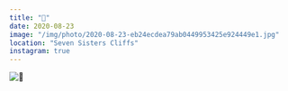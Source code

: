 ```yaml
---
title: "💨"
date: 2020-08-23
image: "/img/photo/2020-08-23-eb24ecdea79ab0449953425e924449e1.jpg"
location: "Seven Sisters Cliffs"
instagram: true
---
```


![💨](/img/photo/2020-08-23-eb24ecdea79ab0449953425e924449e1.jpg)
